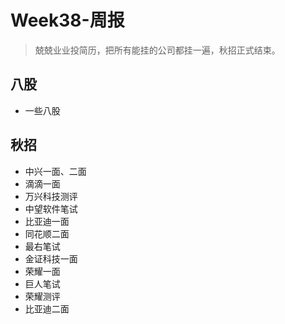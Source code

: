 # Week38-周报

> 兢兢业业投简历，把所有能挂的公司都挂一遍，秋招正式结束。

## 八股

- 一些八股

## 秋招

- 中兴一面、二面
- 滴滴一面
- 万兴科技测评
- 中望软件笔试
- 比亚迪一面
- 同花顺二面
- 最右笔试
- 金证科技一面
- 荣耀一面
- 巨人笔试
- 荣耀测评
- 比亚迪二面
